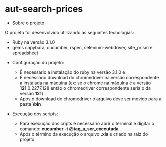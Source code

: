 # aut-search-prices

* Sobre o projeto

O projeto foi desenvolvido utilizando as seguintes tecnologias:
  - Ruby na versão 3.1.0
  - gems capybara, cucumber, rspec, selenium-webdriver, site_prism e spreadsheet

* Configuração do projeto:

  - É necessário a instalação do ruby na versão 3.1.0 e
  - É necessário download do chromedriver na versão correspondente a instalada na máquina (ex: se o chrome na máquina é a versão **121**.0.2277.128 então o chromedriver correspondente seria o da versão **121**)
  - Após o download do chromedriver o arquivo deve ser movido para a pasta **\bin**
 
* Execução dos scripts:

  - Para execução dos cripts é necessário abrir o terminal e digitar o comando: **cucumber -t @tag_a_ser_executada**
  - Após o término da execução o arquivo **.xls** é criado na raiz do projeto
